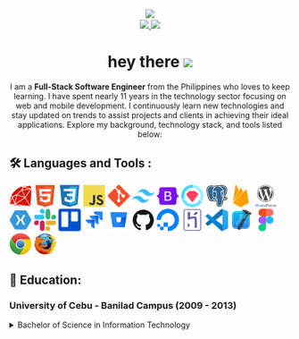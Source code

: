 <div id="header" align="center">
  <img src="https://media.giphy.com/media/qgQUggAC3Pfv687qPC/giphy.gif" width="200"/>
  <div id="badges">
    <a href="https://linkedin.com/in/markpuerto">
      <img src="https://img.shields.io/badge/LinkedIn-blue?logo=linkedin&logoColor=white&style=for-the-badge" />
    </a>
    <a href="mailto:krampuerto@gmail.com">
      <img src="https://img.shields.io/badge/Email-red?logo=gmail&logoColor=white&style=for-the-badge" />
    </a>
  </div>

  <h1>
    hey there
    <img src="https://media.giphy.com/media/hvRJCLFzcasrR4ia7z/giphy.gif" width="30px"/>
  </h1>
  <p>I am a <b>Full-Stack Software Engineer</b> from the Philippines who loves to keep learning. I have spent nearly 11 years in the technology sector focusing on web and mobile development. I continuously learn new technologies and stay updated on trends to assist projects and clients in achieving their ideal applications. Explore my background, technology stack, and tools listed below:</p>
</div>

## 🛠️ Languages and Tools :
<div>
  <img src="https://github.com/devicons/devicon/blob/master/icons/ruby/ruby-plain.svg" title="Ruby" alt="ruby" width="40" height="40" />
  <img src="https://github.com/devicons/devicon/blob/master/icons/html5/html5-original.svg" title="HTML5" alt="html5" width="40" height="40" />
  <img src="https://github.com/devicons/devicon/blob/master/icons/css3/css3-original.svg" title="CSS3" alt="css3" width="40" height="40" />
  <img src="https://github.com/devicons/devicon/blob/master/icons/javascript/javascript-original.svg" title="Javascript" alt="javascript" width="40" height="40" />
  <img src="https://github.com/devicons/devicon/blob/master/icons/git/git-original.svg" title="Git" alt="git" width="40" height="40" />
  <img src="https://github.com/devicons/devicon/blob/master/icons/tailwindcss/tailwindcss-plain.svg" title="TailwindCSS" alt="tailwindcss" width="40" height="40" />
  <img src="https://github.com/devicons/devicon/blob/master/icons/bootstrap/bootstrap-original.svg" title="Bootstrap" alt="bootstrap" width="40" height="40" />
  <img src="https://github.com/devicons/devicon/blob/master/icons/rspec/rspec-original.svg" title="Rspec" alt="rspec" width="40" height="40" />
  <img src="https://github.com/devicons/devicon/blob/master/icons/postgresql/postgresql-original.svg" title="PostgreSQL" alt="postgresql" width="40" height="40" />
  <img src="https://github.com/devicons/devicon/blob/master/icons/firebase/firebase-plain.svg" title="Firebase" alt="firebase" width="40" height="40" />
  <img src="https://github.com/devicons/devicon/blob/master/icons/wordpress/wordpress-original.svg" title="Wordpress" alt="wordpress" width="40" height="40" />
  <img src="https://github.com/devicons/devicon/blob/master/icons/xamarin/xamarin-original.svg" title="Xamarin" alt="xamarin" width="40" height="40" />
  <img src="https://github.com/devicons/devicon/blob/master/icons/slack/slack-original.svg" title="Slack" alt="slack" width="40" height="40" />
  <img src="https://github.com/devicons/devicon/blob/master/icons/trello/trello-plain.svg" title="Trello" alt="trello" width="40" height="40" />
  <img src="https://github.com/devicons/devicon/blob/master/icons/jira/jira-original.svg" title="Jira" alt="jira" width="40" height="40" />
  <img src="https://github.com/devicons/devicon/blob/master/icons/bitbucket/bitbucket-original.svg" title="Bitbucket" alt="bitbucket" width="40" height="40" />
  <img src="https://github.com/devicons/devicon/blob/master/icons/github/github-original.svg" title="Github" alt="github" width="40" height="40" />
  <img src="https://github.com/devicons/devicon/blob/master/icons/digitalocean/digitalocean-original.svg" title="Digital Ocean" alt="digitalocean" width="40" height="40" />
  <img src="https://github.com/devicons/devicon/blob/master/icons/heroku/heroku-original.svg" title="Heroku" alt="heroku" width="40" height="40" />
  <img src="https://github.com/devicons/devicon/blob/master/icons/vscode/vscode-original.svg" title="VS Code" alt="vscode" width="40" height="40" />
  <img src="https://github.com/devicons/devicon/blob/master/icons/xcode/xcode-original.svg" title="XCode" alt="xcode" width="40" height="40" />
  <img src="https://github.com/devicons/devicon/blob/master/icons/figma/figma-original.svg" title="Figma" alt="figma" width="40" height="40" />
  <img src="https://github.com/devicons/devicon/blob/master/icons/chrome/chrome-original.svg" title="Chrome" alt="chrome" width="40" height="40" />
  <img src="https://github.com/devicons/devicon/blob/master/icons/firefox/firefox-original.svg" title="Firefox" alt="firefox" width="40" height="40" />
</div>

## 🏫 Education:

### University of Cebu - Banilad Campus (2009 - 2013)

<details>
  <summary>Bachelor of Science in Information Technology</summary>
</details>


<!--
**markpuerto/markpuerto** is a ✨ _special_ ✨ repository because its `README.md` (this file) appears on your GitHub profile.

Here are some ideas to get you started:

- 🔭 I’m currently working on ...
- 🌱 I’m currently learning ...
- 👯 I’m looking to collaborate on ...
- 🤔 I’m looking for help with ...
- 💬 Ask me about ...
- 📫 How to reach me: ...
- 😄 Pronouns: ...
- ⚡ Fun fact: ...
-->
